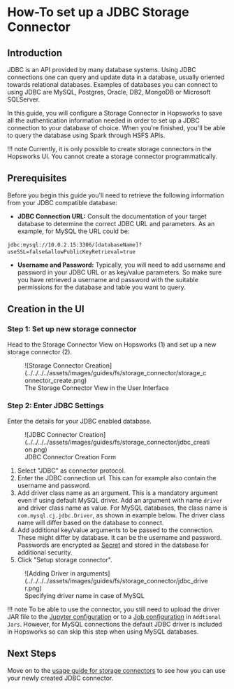 # How-To set up a JDBC Storage Connector

## Introduction

JDBC is an API provided by many database systems. Using JDBC connections one can query and update data in a database, usually oriented towards relational databases. Examples of databases you can connect to using JDBC are MySQL, Postgres, Oracle, DB2, MongoDB or Microsoft SQLServer.

In this guide, you will configure a Storage Connector in Hopsworks to save all the authentication information needed in order to set up a JDBC connection to your database of choice.
When you're finished, you'll be able to query the database using Spark through HSFS APIs.

!!! note
    Currently, it is only possible to create storage connectors in the Hopsworks UI. You cannot create a storage connector programmatically.

## Prerequisites

Before you begin this guide you'll need to retrieve the following information from your JDBC compatible database:

- **JDBC Connection URL:** Consult the documentation of your target database to determine the correct JDBC URL and parameters. As an example, for MySQL the URL could be:

```
jdbc:mysql://10.0.2.15:3306/[databaseName]?useSSL=false&allowPublicKeyRetrieval=true
```

- **Username and Password:** Typically, you will need to add username and password in your JDBC URL or as key/value parameters. So make sure you have retrieved a username and password with the suitable permissions for the database and table you want to query.

## Creation in the UI
### Step 1: Set up new storage connector

Head to the Storage Connector View on Hopsworks (1) and set up a new storage connector (2).

<figure markdown>
  ![Storage Connector Creation](../../../../assets/images/guides/fs/storage_connector/storage_connector_create.png)
  <figcaption>The Storage Connector View in the User Interface</figcaption>
</figure>

### Step 2: Enter JDBC Settings

Enter the details for your JDBC enabled database.

<figure markdown>
  ![JDBC Connector Creation](../../../../assets/images/guides/fs/storage_connector/jdbc_creation.png)
  <figcaption>JDBC Connector Creation Form</figcaption>
</figure>

1. Select "JDBC" as connector protocol.
2. Enter the JDBC connection url. This can for example also contain the username and password.
6. Add driver class name as an argument. This is a mandatory argument even if using default MySQL driver. Add an argument with name `driver` and driver class name as value. For MySQL databases, the class name is `com.mysql.cj.jdbc.Driver`, as shown in example below. The driver class name will differ based on the database to connect.
3. Add additional key/value arguments to be passed to the connection. These might differ by database. It can be the username and password. Passwords are encrypted as [Secret](../../../projects/secrets/create_secret.md) and stored in the database for additional security.
4. Click "Setup storage connector".

<figure markdown>
  ![Adding Driver in arguments](../../../../assets/images/guides/fs/storage_connector/jdbc_driver.png)
  <figcaption>Specifying driver name in case of MySQL</figcaption>
</figure>


!!! note
  To be able to use the connector, you still need to upload the driver JAR file to the  [Jupyter configuration](../../../projects/jupyter/spark_notebook.md) or to a [Job configuration](../../../projects/jobs/pyspark_job.md)  in `Addtional Jars`.  However, for MySQL connections the default JDBC driver is included in Hopsworks so can skip this step when using MySQL databases.  

## Next Steps

Move on to the [usage guide for storage connectors](../usage.md) to see how you can use your newly created JDBC connector.